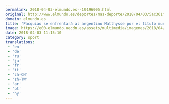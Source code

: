 ```yaml
---
permalink: 2018-04-03-elmundo.es--19196005.html
original: http://www.elmundo.es/deportes/mas-deporte/2018/04/03/5ac361fa46163f97558b4646.html
domain: elmundo.es
title: 'Pacquiao se enfrentará al argentino Matthysse por el título mundial'
image: https://e00-elmundo.uecdn.es/assets/multimedia/imagenes/2018/04/03/15227540318064.jpg
date: 2018-04-03 11:15:10
category: sport
translations: 
 - 'en'
 - 'de'
 - 'ru'
 - 'ja'
 - 'fr'
 - 'it'
 - 'zh-CN'
 - 'zh-TW'
 - 'ar'
 - 'pt'
 - 'hy'
---
```


